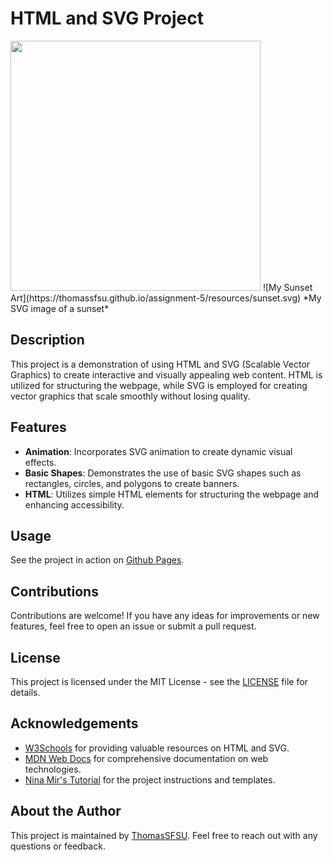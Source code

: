 # HTML and SVG Project
<img src="https://thomassfsu.github.io/assignment-5/resources/sunset.svg" height="400px">
![My Sunset Art](https://thomassfsu.github.io/assignment-5/resources/sunset.svg)
*My SVG image of a sunset*

## Description
This project is a demonstration of using HTML and SVG (Scalable Vector Graphics) to create interactive and visually appealing web content. HTML is utilized for structuring the webpage, while SVG is employed for creating vector graphics that scale smoothly without losing quality.

## Features
- **Animation**: Incorporates SVG animation to create dynamic visual effects.
- **Basic Shapes**: Demonstrates the use of basic SVG shapes such as rectangles, circles, and polygons to create banners.
- **HTML**: Utilizes simple HTML elements for structuring the webpage and enhancing accessibility.

## Usage
See the project in action on [Github Pages](https://thomassfsu.github.io/assignment-5/).

## Contributions
Contributions are welcome! If you have any ideas for improvements or new features, feel free to open an issue or submit a pull request.

## License
This project is licensed under the MIT License - see the [LICENSE](LICENSE) file for details.

## Acknowledgements
- [W3Schools](https://www.w3schools.com/) for providing valuable resources on HTML and SVG.
- [MDN Web Docs](https://developer.mozilla.org/) for comprehensive documentation on web technologies.
- [Nina Mir's Tutorial](https://github.com/nina-mir/CSC317-assignments/tree/main/assignment-5) for the project instructions and templates.

## About the Author
This project is maintained by [ThomasSFSU](https://github.com/ThomasSFSU). Feel free to reach out with any questions or feedback.
